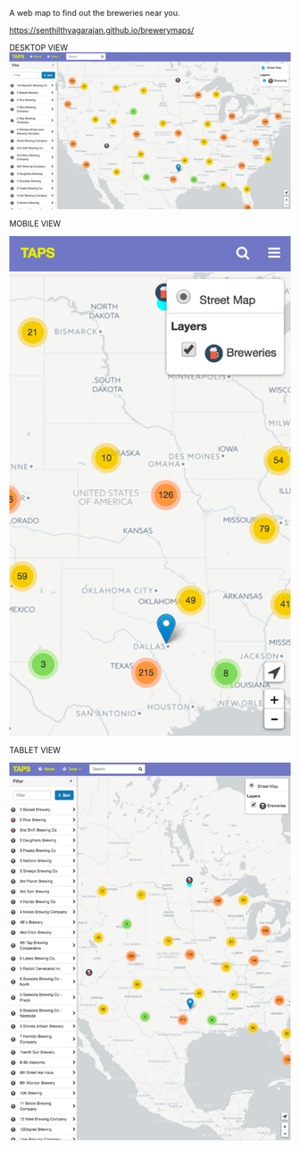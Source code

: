 A web map to find out the breweries near you.

https://senthilthyagarajan.github.io/brewerymaps/

DESKTOP VIEW
  ![DESKTOP](https://github.com/senthilthyagarajan/brewerymaps/blob/master/assets/img/TAPS_DESKTOP.png)
  
  

MOBILE VIEW

  ![MOBILE](https://github.com/senthilthyagarajan/brewerymaps/blob/master/assets/img/TAPS_MOBILE.png)
  
  
 
 TABLET VIEW
 
  ![TABLET](https://github.com/senthilthyagarajan/brewerymaps/blob/master/assets/img/TAPS_TABLET.png)
